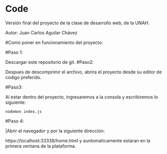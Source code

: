 # Code
Versión final del proyecto de la clase de desarrollo web, de la UNAH.

Autor: Juan Carlos Aguilar Chávez


#Como poner en funcionamiento del proyecto:

#Paso 1:

  Descargar este repositorio de git.
#Paso2:


  Despues de descomprimir el archivo, abrira el proyecto desde su editor de codigo preferido.
  
#Paso3:

  Al estar dentro del proyecto, ingresaremos a la consola y escribiremos lo siguiente:
  
    nodemon index.js
	
	
#Paso 4: 

|Abrir el navegador y por la siguiente dirección:

  https://localhost:33338/home.html y auntomaticamente estaran en la primera ventana de la plataforma.
  
